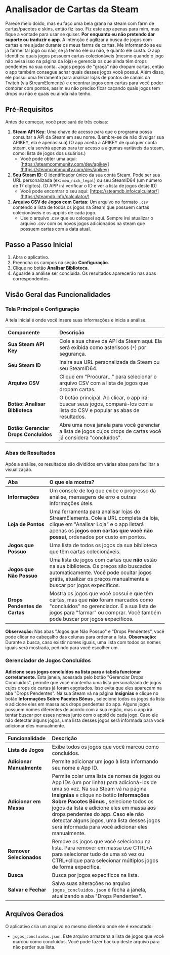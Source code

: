 # Analisador de Cartas da Steam

Parece meio doido, mas eu faço uma bela grana na steam com farm de cartas/pacotes e skins, então fiz isso.
Fiz este app apenas para mim, mas fique a vontade para usar se quiser. **Por enquanto eu não pretendo dar suporte ou traduzir o app**.
A intenção é agilizar a busca de jogos com cartas e me ajudar durante os meus farms de cartas. Me informando se eu já farmei tal jogo ou não, se já tenho ele ou não, e quanto ele custa.
O app identifica quais jogos possuem cartas colecionáveis (mesmo quando o jogo não avisa isso na página da loja) e gerencia os que ainda têm drops pendentes na sua conta.
Jogos pegos de "graça" não dropam cartas, então o app também consegue achar quais desses jogos você possui.
Além disso, ele possui uma ferramenta para analisar lojas de pontos de canais da Twitch (via StreamElements) e encontrar jogos com cartas para você poder comprar com pontos, assim eu não preciso ficar caçando quais jogos tem drops ou não e quais eu ainda não tenho.

## Pré-Requisitos

Antes de começar, você precisará de três coisas:

1.  **Steam API Key**: Uma chave de acesso para que o programa possa consultar a API da Steam em seu nome. (Lembre-se de não divulgar sua APIKEY, ela é apenas sua) (O app aceita a APIKEY de qualquer conta steam, ela servirá apenas para ter acesso a algumas variáveis da steam, como: lista de jogos dos usuários.)
    *   Você pode obter uma aqui: [https://steamcommunity.com/dev/apikey](https://steamcommunity.com/dev/apikey)
2.  **Seu Steam ID**: O identificador único da sua conta Steam. Pode ser sua URL personalizada (ex: `meu_nick_legal`) ou seu SteamID64 (um número de 17 dígitos). (O APP irá verificar o ID e ver a lista de jogos deste ID)
    *   Você pode encontrar o seu aqui: [https://steamdb.info/calculator/](https://steamdb.info/calculator/)
3.  **Arquivo CSV de Jogos com Cartas**: Um arquivo no formato `.csv` contendo a lista de todos os jogos na Steam que possuem cartas colecionáveis e os appids de cada jogo.
    *   Use o arquivo .csv que eu coloquei aqui. Sempre irei atualizar o arquivo .csv com os novos jogos adicionados na steam que possuem cartas com a data atual.

## Passo a Passo Inicial

1.  Abra o aplicativo.
2.  Preencha os campos na seção **Configuração**.
3.  Clique no botão **Analisar Biblioteca**.
4.  Aguarde a análise ser concluída. Os resultados aparecerão nas abas correspondentes.

## Visão Geral das Funcionalidades

### Tela Principal e Configuração

A tela inicial é onde você insere suas informações e inicia a análise.

| Componente | Descrição |
| :--- | :--- |
| **Sua Steam API Key** | Cole a sua chave da API da Steam aqui. Ela será exibida como asteriscos (`*`) por segurança. |
| **Seu Steam ID** | Insira sua URL personalizada da Steam ou seu SteamID64. |
| **Arquivo CSV** | Clique em "Procurar..." para selecionar o arquivo CSV com a lista de jogos que dropam cartas. |
| **Botão: Analisar Biblioteca** | O botão principal. Ao clicar, o app irá: buscar seus jogos, compará-los com a lista do CSV e popular as abas de resultados. |
| **Botão: Gerenciar Drops Concluídos** | Abre uma nova janela para você gerenciar a lista de jogos cujos drops de cartas você já considera "concluídos". |

### Abas de Resultados

Após a análise, os resultados são divididos em várias abas para facilitar a visualização.

| Aba | O que ela mostra? |
| :--- | :--- |
| **Informações** | Um console de log que exibe o progresso da análise, mensagens de erro e outras informações úteis. |
| **Loja de Pontos** | Uma ferramenta para analisar lojas do StreamElements. Cole a URL completa da loja, clique em "Analisar Loja" e o app listará apenas os **jogos com cartas que você não possui**, ordenados por custo em pontos. |
| **Jogos que Possuo** | Uma lista de todos os jogos da sua biblioteca que têm cartas colecionáveis. |
| **Jogos que Não Possuo** | Uma lista de jogos com cartas que **não** estão na sua biblioteca. Os preços são buscados automaticamente. Você pode ocultar jogos grátis, atualizar os preços manualmente e buscar por jogos expecificos. |
| **Drops Pendentes de Cartas** | Mostra os jogos que você possui e que têm cartas, mas que **não** foram marcados como "concluídos" no gerenciador. É a sua lista de jogos para "farmar" ou comprar. Você também pode buscar por jogos expecificos. |

**Observação:** Nas abas "Jogos que Não Possuo" e "Drops Pendentes", você pode clicar no cabeçalho das colunas para ordenar a lista.
**Observação:** Durante a busca, caso existir nomes iguais, uma lista com todos os nomes iguais será mostrada, pedindo para você escolher um.

### Gerenciador de Jogos Concluídos

**Adicione seus jogos concluídos na lista para a tabela funcionar corretamente.**
Esta janela, acessada pelo botão "Gerenciar Drops Concluídos", permite que você mantenha uma lista personalizada de jogos cujos drops de cartas já foram esgotados. Isso evita que eles apareçam na aba "Drops Pendentes".
Na sua Steam vá na página **Insignias** e clique no botão **Informações Sobre Pacotes Bônus** , selecione todos os jogos da lista e adicione eles em massa aos drops pendentes do app.
Alguns jogos possuem nomes diferentes de acordo com a sua região, mas o app irá tentar buscar por esses nomes junto com o appid de cada jogo.
Caso ele não detectar alguns jogos, uma lista desses jogos será informada para você adicionar eles manualmente.

| Funcionalidade | Descrição |
| :--- | :--- |
| **Lista de Jogos** | Exibe todos os jogos que você marcou como concluídos. |
| **Adicionar Manualmente** | Permite adicionar um jogo à lista informando seu nome e App ID. |
| **Adicionar em Massa** | Permite colar uma lista de nomes de jogos ou App IDs (um por linha) para adicioná-los de uma só vez. Na sua Steam vá na página **Insignias** e clique no botão **Informações Sobre Pacotes Bônus** , selecione todos os jogos da lista e adicione eles em massa aos drops pendentes do app. Caso ele não detectar alguns jogos, uma lista desses jogos será informada para você adicionar eles manualmente. |
| **Remover Selecionados** | Remove os jogos que você selecionou na lista. Para remover em massa use CTRL+A para selecionar tudo de uma só vez ou CTRL+clique para selecionar múltiplos jogos de forma expecifica. |
| **Busca** | Busca por jogos expecificos na lista. |
| **Salvar e Fechar** | Salva suas alterações no arquivo `jogos_concluidos.json` e fecha a janela, atualizando a aba "Drops Pendentes". |

## Arquivos Gerados

O aplicativo cria um arquivo no mesmo diretório onde ele é executado:

*   `jogos_concluidos.json`: Este arquivo armazena a lista de jogos que você marcou como concluídos. Você pode fazer backup deste arquivo para não perder sua lista.
